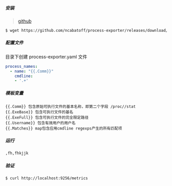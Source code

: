##### 安装 

> [github](https://github.com/ncabatoff/process-exporter)

```bash
$ wget https://github.com/ncabatoff/process-exporter/releases/download/v0.7.10/process-exporter-0.7.10.linux-amd64.tar.gz
```

##### 配置文件

目录下创建 process-exporter.yaml 文件

```yml
process_names:
  - name: "{{.Comm}}"
    cmdline:
    - '.+'
```

##### 模板变量

```
{{.Comm}} 包含原始可执行文件的基本名称，即第二个字段 /proc//stat
{{.ExeBase}} 包含可执行文件的基名
{{.ExeFull}} 包含可执行文件的完全限定路径
{{.Username}} 包含有效用户的用户名
{{.Matches}} map包含应用cmdline regexps产生的所有匹配项
```

##### 运行

```bash
,fh,fhkjjk
```

##### 验证

```bash
$ curl http://localhost:9256/metrics
```

